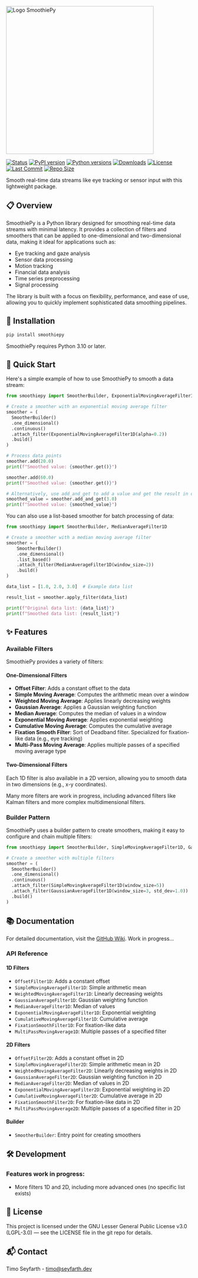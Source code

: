 <img src="https://github.com/user-attachments/assets/74e96edd-efe9-4a76-9f13-499c7f5ea551" alt="Logo SmoothiePy" width="400"/>

[![Status](https://img.shields.io/badge/status-alpha-lightblue)]()
[![PyPI version](https://img.shields.io/pypi/v/smoothiepy)](https://pypi.org/project/smoothiepy/)
[![Python versions](https://img.shields.io/pypi/pyversions/smoothiepy)](https://pypi.org/project/smoothiepy/)
[![Downloads](https://img.shields.io/pypi/dm/smoothiepy)](https://pypi.org/project/smoothiepy/)
[![License](https://img.shields.io/github/license/timoseyfarth/smoothiepy)](https://github.com/timoseyfarth/smoothiepy/blob/main/LICENSE)
[![Last Commit](https://img.shields.io/github/last-commit/timoseyfarth/smoothiepy)](https://github.com/timoseyfarth/smoothiepy/commits/main)
[![Repo Size](https://img.shields.io/github/repo-size/timoseyfarth/smoothiepy)](https://github.com/timoseyfarth/smoothiepy)

Smooth real-time data streams like eye tracking or sensor input with this lightweight package.

## 📋 Overview

SmoothiePy is a Python library designed for smoothing real-time data streams with minimal latency. 
It provides a collection of filters and smoothers that can be applied to one-dimensional and two-dimensional data, 
making it ideal for applications such as:

- Eye tracking and gaze analysis
- Sensor data processing
- Motion tracking
- Financial data analysis
- Time series preprocessing
- Signal processing

The library is built with a focus on flexibility, performance, and ease of use, allowing you to quickly implement sophisticated data smoothing pipelines.

## 🚀 Installation

```bash
pip install smoothiepy
```

SmoothiePy requires Python 3.10 or later.

## 🏁 Quick Start

Here's a simple example of how to use SmoothiePy to smooth a data stream:

```python
from smoothiepy import SmootherBuilder, ExponentialMovingAverageFilter1D

# Create a smoother with an exponential moving average filter
smoother = (
  SmootherBuilder()
  .one_dimensional()
  .continuous()
  .attach_filter(ExponentialMovingAverageFilter1D(alpha=0.2))
  .build()
)

# Process data points
smoother.add(20.0)
print(f"Smoothed value: {smoother.get()}")

smoother.add(60.0)
print(f"Smoothed value: {smoother.get()}")

# Alternatively, use add_and_get to add a value and get the result in one step
smoothed_value = smoother.add_and_get(3.0)
print(f"Smoothed value: {smoothed_value}")
```

You can also use a list-based smoother for batch processing of data:

```python
from smoothiepy import SmootherBuilder, MedianAverageFilter1D

# Create a smoother with a median moving average filter
smoother = (
    SmootherBuilder()
    .one_dimensional()
    .list_based()
    .attach_filter(MedianAverageFilter1D(window_size=2))
    .build()
)

data_list = [1.0, 2.0, 3.0]  # Example data list

result_list = smoother.apply_filter(data_list)

print(f"Original data list: {data_list}")
print(f"Smoothed data list: {result_list}")
```

## ✨ Features

### Available Filters

SmoothiePy provides a variety of filters:

#### One-Dimensional Filters

- **Offset Filter**: Adds a constant offset to the data
- **Simple Moving Average**: Computes the arithmetic mean over a window
- **Weighted Moving Average**: Applies linearly decreasing weights
- **Gaussian Average**: Applies a Gaussian weighting function
- **Median Average**: Computes the median of values in a window
- **Exponential Moving Average**: Applies exponential weighting
- **Cumulative Moving Average**: Computes the cumulative average
- **Fixation Smooth Filter**: Sort of Deadband filter. Specialized for fixation-like data (e.g., eye tracking)
- **Multi-Pass Moving Average**: Applies multiple passes of a specified moving average type

#### Two-Dimensional Filters

Each 1D filter is also available in a 2D version, allowing you to smooth data in two dimensions (e.g., x-y coordinates).

Many more filters are work in progress, including advanced filters like Kalman filters and more complex multidimensional filters.

### Builder Pattern

SmoothiePy uses a builder pattern to create smoothers, making it easy to configure and chain multiple filters:

```python
from smoothiepy import SmootherBuilder, SimpleMovingAverageFilter1D, GaussianAverageFilter1D

# Create a smoother with multiple filters
smoother = (
  SmootherBuilder()
  .one_dimensional()
  .continuous()
  .attach_filter(SimpleMovingAverageFilter1D(window_size=5))
  .attach_filter(GaussianAverageFilter1D(window_size=3, std_dev=1.0))
  .build()
)
```

## 📚 Documentation

For detailed documentation, visit the [GitHub Wiki](https://github.com/timoseyfarth/smoothiepy/wiki).
Work in progress...

### API Reference

#### 1D Filters

- `OffsetFilter1D`: Adds a constant offset
- `SimpleMovingAverageFilter1D`: Simple arithmetic mean
- `WeightedMovingAverageFilter1D`: Linearly decreasing weights
- `GaussianAverageFilter1D`: Gaussian weighting function
- `MedianAverageFilter1D`: Median of values
- `ExponentialMovingAverageFilter1D`: Exponential weighting
- `CumulativeMovingAverageFilter1D`: Cumulative average
- `FixationSmoothFilter1D`: For fixation-like data
- `MultiPassMovingAverage1D`: Multiple passes of a specified filter

#### 2D Filters

- `OffsetFilter2D`: Adds a constant offset in 2D
- `SimpleMovingAverageFilter2D`: Simple arithmetic mean in 2D
- `WeightedMovingAverageFilter2D`: Linearly decreasing weights in 2D
- `GaussianAverageFilter2D`: Gaussian weighting function in 2D
- `MedianAverageFilter2D`: Median of values in 2D
- `ExponentialMovingAverageFilter2D`: Exponential weighting in 2D
- `CumulativeMovingAverageFilter2D`: Cumulative average in 2D
- `FixationSmoothFilter2D`: For fixation-like data in 2D
- `MultiPassMovingAverage2D`: Multiple passes of a specified filter in 2D

#### Builder

- `SmootherBuilder`: Entry point for creating smoothers

## 🛠️ Development

### Features work in progress:
- More filters 1D and 2D, including more advanced ones (no specific list exists)

## 📄 License

This project is licensed under the GNU Lesser General Public License v3.0 (LGPL-3.0) — see the LICENSE file in the git repo for details.

## 📬 Contact

Timo Seyfarth - timo@seyfarth.dev
